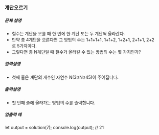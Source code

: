 ### 계단오르기

##### 문제 설명

- 철수는 계단을 오를 때 한 번에 한 계단 또는 두 계단씩 올라간다.
- 만약 총 4계단을 오른다면 그 방법의 수는 1+1+1+1, 1+1+2, 1+2+1, 2+1+1, 2+2 로 5가지이다.
- 그렇다면 총 N계단일 때 철수가 올라갈 수 있는 방법의 수는 몇 가지인가?

##### 입력설명

- 첫째 줄은 계단의 개수인 자연수 N(3≤N≤45)이 주어집니다.

##### 출력설명

- 첫 번째 줄에 올라가는 방법의 수를 출력합니다.

##### 입출력 예

let output = solution(7);
console.log(output); // 21

